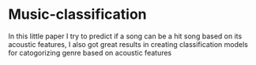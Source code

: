 # Music-classification
In this little paper I try to predict if a song can be a hit song based on its acoustic features, I also got great results in creating classification models for catogorizing genre based on acoustic features
